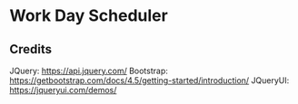 # Work Day Scheduler

## Credits
JQuery: https://api.jquery.com/
Bootstrap: https://getbootstrap.com/docs/4.5/getting-started/introduction/
JQueryUI: https://jqueryui.com/demos/ 
